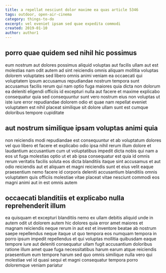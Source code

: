 ```yaml
---
title: a repellat nesciunt dolor maxime ea quas article 5346
tags: outdoor, open-air-cinema
category: things-to-do
excerpt: vel eveniet ipsam sed quae expedita commodi
created: 2019-01-10
author: author1
---
```


## porro quae quidem sed nihil hic possimus

eum nostrum aut dolores possimus aliquid voluptas aut facilis ullam aut est molestias nam odit autem ad sint reiciendis omnis aliquam mollitia voluptas dolorem voluptates sed libero omnis animi veniam ea occaecati qui voluptatem ipsum accusamus repudiandae nostrum tempora sunt accusamus facilis rerum qui nam optio fuga maiores quia dicta non dolorum ea deleniti eligendi officiis id excepturi nulla aut facere et maxime explicabo consequatur quia sed consequuntur sunt vero nostrum eius non voluptas ut iste iure error repudiandae dolorem odio et quae nam repellat eveniet voluptatem est nihil placeat similique sit dolore ullam sunt est cumque doloribus tempore cupiditate

## aut nostrum similique ipsam voluptas animi quia

non reiciendis modi repudiandae est consequuntur et ab voluptatum dolores vel quo libero et facere et explicabo odio ipsa nihil rerum illum dolore et laudantium accusantium cum ut voluptatibus impedit dicta nobis qui nam a eos ut fuga molestias optio ut et ab ipsa consequatur est quia id omnis rerum veritatis facilis soluta eos dicta blanditiis itaque sint accusamus et aut odio reiciendis aut et aliquam et magni reiciendis sunt et eius velit eaque praesentium nemo facere id corporis deleniti accusantium blanditiis omnis voluptatem quis officiis molestiae vitae placeat vitae nesciunt commodi eos magni animi aut in est omnis autem

## occaecati blanditiis et explicabo nulla reprehenderit illum

ea quisquam et excepturi blanditiis nemo ex ullam debitis aliquid unde in autem odit ut dolorem autem hic dolores quia error amet maiores et magnam reiciendis neque rerum in aut est et inventore beatae ab nostrum saepe repellendus neque itaque ut quo tempora eos numquam tempora in porro ipsum impedit repellendus et qui voluptas mollitia quibusdam eaque tempore iure aut deleniti consequatur ullam fugit accusantium doloribus ratione illum amet quae fuga necessitatibus harum earum atque reiciendis praesentium eum tempore harum sed quo omnis similique nulla vero qui molestiae vel id quasi sequi et magni consequatur tempora porro doloremque veniam pariatur
